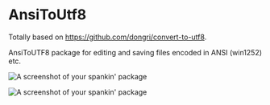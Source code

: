 # AnsiToUtf8

Totally based on https://github.com/dongri/convert-to-utf8.

AnsiToUTF8 package for editing and saving files encoded in ANSI (win1252) etc.

![A screenshot of your spankin' package](https://c1.staticflickr.com/9/8837/18564513601_0f8c37a057_b.jpg)

![A screenshot of your spankin' package](https://c1.staticflickr.com/1/273/18374714378_89e16f3cab_b.jpg)
